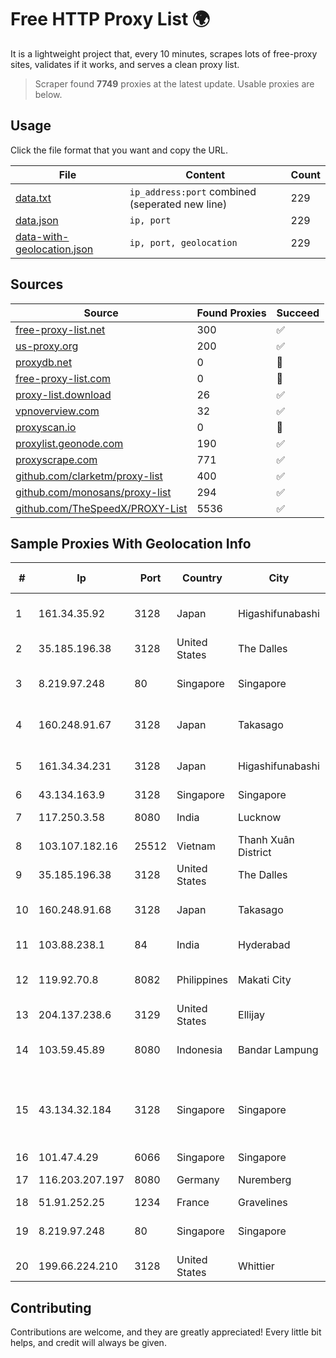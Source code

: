
# Free HTTP Proxy List 🌍

It is a lightweight project that, every 10 minutes, scrapes lots of free-proxy sites, validates if it works, and serves a clean proxy list.


> Scraper found **7749** proxies at the latest update. Usable proxies are below.

## Usage

Click the file format that you want and copy the URL.


|File|Content|Count|
|----|-------|-----|
|[data.txt](https://raw.githubusercontent.com/themiralay/Proxy-List-World/master/data.txt)|`ip_address:port` combined (seperated new line)|229|
|[data.json](https://raw.githubusercontent.com/themiralay/Proxy-List-World/master/data.json)|`ip, port`|229|
|[data-with-geolocation.json](https://raw.githubusercontent.com/themiralay/Proxy-List-World/master/data-with-geolocation.json)|`ip, port, geolocation`|229|

## Sources

|Source|Found Proxies|Succeed|
|------|-------------|-------|
|[free-proxy-list.net](https://free-proxy-list.net)|300|✅|
|[us-proxy.org](https://www.us-proxy.org)|200|✅|
|[proxydb.net](http://proxydb.net)|0|🚫|
|[free-proxy-list.com](https://free-proxy-list.com/?page=&port=&type%5B%5D=http&type%5B%5D=https&up_time=0&search=Search)|0|🚫|
|[proxy-list.download](https://www.proxy-list.download/HTTP)|26|✅|
|[vpnoverview.com](https://vpnoverview.com/privacy/anonymous-browsing/free-proxy-servers)|32|✅|
|[proxyscan.io](https://www.proxyscan.io)|0|🚫|
|[proxylist.geonode.com](https://proxylist.geonode.com/api/proxy-list?limit=300&page=1&sort_by=lastChecked&sort_type=desc&protocols=http,https)|190|✅|
|[proxyscrape.com](https://api.proxyscrape.com/v2/?request=displayproxies&protocol=http&timeout=10000&country=all&ssl=all&anonymity=all)|771|✅|
|[github.com/clarketm/proxy-list](https://raw.githubusercontent.com/clarketm/proxy-list/master/proxy-list-raw.txt)|400|✅|
|[github.com/monosans/proxy-list](https://raw.githubusercontent.com/monosans/proxy-list/main/proxies/http.txt)|294|✅|
|[github.com/TheSpeedX/PROXY-List](https://raw.githubusercontent.com/TheSpeedX/PROXY-List/master/http.txt)|5536|✅|


## Sample Proxies With Geolocation Info

|#|Ip|Port|Country|City|Internet Service Provider|
|-|--|----|-------|----|-------------------------|
|1|161.34.35.92|3128|Japan|Higashifunabashi|NTT PC Communications, Inc.|
|2|35.185.196.38|3128|United States|The Dalles|Google LLC|
|3|8.219.97.248|80|Singapore|Singapore|Alibaba (US) Technology Co., Ltd.|
|4|160.248.91.67|3128|Japan|Takasago|NTT PC Communications, Inc.|
|5|161.34.34.231|3128|Japan|Higashifunabashi|NTT PC Communications, Inc.|
|6|43.134.163.9|3128|Singapore|Singapore|Aceville Pte.ltd|
|7|117.250.3.58|8080|India|Lucknow|Bharat Sanchar Nigam Ltd|
|8|103.107.182.16|25512|Vietnam|Thanh Xuân District|PEGA|
|9|35.185.196.38|3128|United States|The Dalles|Google LLC|
|10|160.248.91.68|3128|Japan|Takasago|NTT PC Communications, Inc.|
|11|103.88.238.1|84|India|Hyderabad|Mana Communications|
|12|119.92.70.8|8082|Philippines|Makati City|Philippine Long Distance Telephone Co.|
|13|204.137.238.6|3129|United States|Ellijay|Apogee Telecom Inc.|
|14|103.59.45.89|8080|Indonesia|Bandar Lampung|PT INDONESIA TRANS NETWORK|
|15|43.134.32.184|3128|Singapore|Singapore|Shenzhen Tencent Computer Systems Company Limited|
|16|101.47.4.29|6066|Singapore|Singapore|Byteplus Pte. Ltd.|
|17|116.203.207.197|8080|Germany|Nuremberg|Hetzner Online GmbH|
|18|51.91.252.25|1234|France|Gravelines|OVH SAS|
|19|8.219.97.248|80|Singapore|Singapore|Alibaba (US) Technology Co., Ltd.|
|20|199.66.224.210|3128|United States|Whittier|GLOBAL IT|



## Contributing

Contributions are welcome, and they are greatly appreciated! Every
little bit helps, and credit will always be given.

